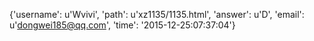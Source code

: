 {'username': u'Wvivi', 'path': u'xz1135/1135.html', 'answer': u'D', 'email': u'dongwei185@qq.com', 'time': '2015-12-25:07:37:04'}